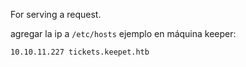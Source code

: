For serving a request.

agregar la ip a `/etc/hosts`
ejemplo en máquina keeper:
```
10.10.11.227 tickets.keepet.htb
```
